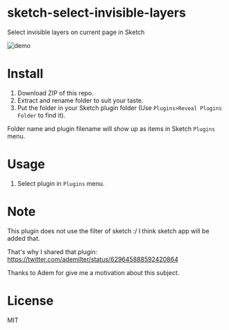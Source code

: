 sketch-select-invisible-layers
=================

Select invisible layers on current page in Sketch

![demo][demo-image]

# Install

1. Download ZIP of this repo.
2. Extract and rename folder to suit your taste.
3. Put the folder in your Sketch plugin folder (Use `Plugins>Reveal Plugins Folder` to find it).

Folder name and plugin filename will show up as items in Sketch `Plugins` menu.


# Usage

1. Select plugin in `Plugins` menu.


# Note

This plugin does not use the filter of sketch :/ I think sketch app will be added that.

That's why I shared that plugin:
https://twitter.com/ademilter/status/629645888592420864

Thanks to Adem for give me a motivation about this subject.

# License

MIT

[demo-image]: http://i.imgur.com/HAIH60W.png
